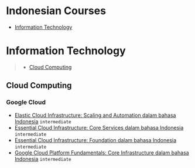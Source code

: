 # Indonesian Courses
 - [Information Technology](#information-technology)
# Information Technology
> - [Cloud Computing](#cloud-computing)
## Cloud Computing
### Google Cloud
 - [Elastic Cloud Infrastructure: Scaling and Automation dalam bahasa Indonesia](https://www.coursera.org/learn/elastic-cloud-infrastructure-scaling-automation-id) `intermediate`
 - [Essential Cloud Infrastructure: Core Services dalam bahasa Indonesia](https://www.coursera.org/learn/essential-cloud-infrastructure-core-services-id) `intermediate`
 - [Essential Cloud Infrastructure: Foundation dalam bahasa Indonesia](https://www.coursera.org/learn/essential-cloud-infrastructure-foundation-id) `intermediate`
 - [Google Cloud Platform Fundamentals: Core Infrastructure dalam bahasa Indonesia](https://www.coursera.org/learn/gcp-fundamentals-core-infrastructure-id) `intermediate`
